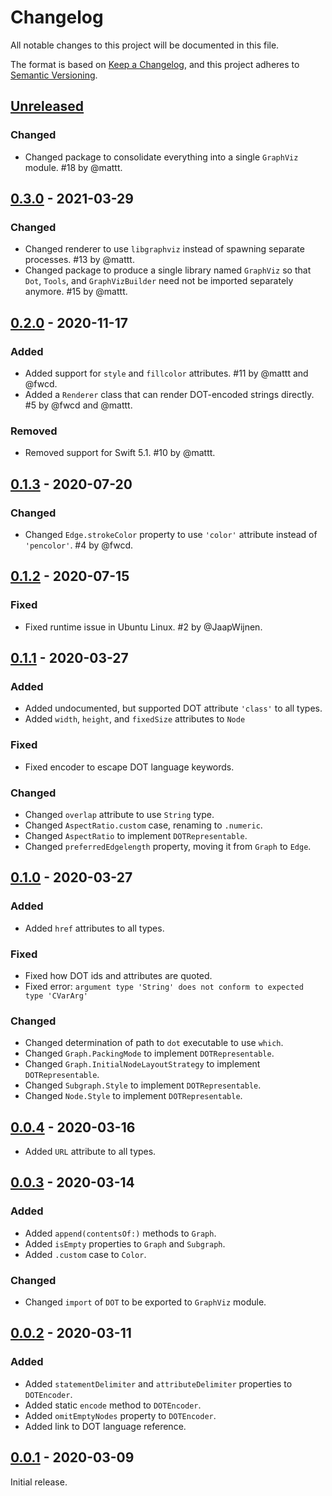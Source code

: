 # Changelog

All notable changes to this project will be documented in this file.

The format is based on [Keep a Changelog](https://keepachangelog.com/en/1.0.0/),
and this project adheres to [Semantic Versioning](https://semver.org/spec/v2.0.0.html).

## [Unreleased]

### Changed

- Changed package to consolidate everything into a single `GraphViz` module.
  #18 by @mattt.

## [0.3.0] - 2021-03-29

### Changed

- Changed renderer to use `libgraphviz` instead of spawning separate processes.
  #13 by @mattt.
- Changed package to produce a single library named `GraphViz` so that
  `Dot`, `Tools`, and `GraphVizBuilder` need not be imported separately anymore.
  #15 by @mattt.

## [0.2.0] - 2020-11-17

### Added

- Added support for `style` and `fillcolor` attributes.
  #11 by @mattt and @fwcd.
- Added a `Renderer` class that can render DOT-encoded strings directly.
  #5 by @fwcd and @mattt.

### Removed

- Removed support for Swift 5.1.
  #10 by @mattt.

## [0.1.3] - 2020-07-20

### Changed

- Changed `Edge.strokeColor` property
  to use `'color'` attribute instead of `'pencolor'`.
  #4 by @fwcd.

## [0.1.2] - 2020-07-15

### Fixed

- Fixed runtime issue in Ubuntu Linux.
  #2 by @JaapWijnen.

## [0.1.1] - 2020-03-27

### Added

- Added undocumented, but supported DOT attribute `'class'` to all types.
- Added `width`, `height`, and `fixedSize` attributes to `Node`

### Fixed

- Fixed encoder to escape DOT language keywords.

### Changed

- Changed `overlap` attribute to use `String` type.
- Changed `AspectRatio.custom` case, renaming to `.numeric`.
- Changed `AspectRatio` to implement `DOTRepresentable`.
- Changed `preferredEdgelength` property, moving it from `Graph` to `Edge`.

## [0.1.0] - 2020-03-27

### Added

- Added `href` attributes to all types.

### Fixed

- Fixed how DOT ids and attributes are quoted.
- Fixed error: `argument type 'String' does not conform to expected type 'CVarArg'`

### Changed

- Changed determination of path to `dot` executable to use `which`.
- Changed `Graph.PackingMode` to implement `DOTRepresentable`.
- Changed `Graph.InitialNodeLayoutStrategy` to implement `DOTRepresentable`.
- Changed `Subgraph.Style` to implement `DOTRepresentable`.
- Changed `Node.Style` to implement `DOTRepresentable`.

## [0.0.4] - 2020-03-16

- Added `URL` attribute to all types.

## [0.0.3] - 2020-03-14

### Added

- Added `append(contentsOf:)` methods to `Graph`.
- Added `isEmpty` properties to `Graph` and `Subgraph`.
- Added `.custom` case to `Color`.

### Changed

- Changed `import` of `DOT` to be exported to `GraphViz` module.

## [0.0.2] - 2020-03-11

### Added

- Added `statementDelimiter` and `attributeDelimiter` properties to `DOTEncoder`.
- Added static `encode` method to `DOTEncoder`.
- Added `omitEmptyNodes` property to `DOTEncoder`.
- Added link to DOT language reference.

## [0.0.1] - 2020-03-09

Initial release.

[unreleased]: https://github.com/SwiftDocOrg/GraphViz/compare/0.3.0...main
[0.3.0]: https://github.com/SwiftDocOrg/GraphViz/releases/tag/0.3.0
[0.2.0]: https://github.com/SwiftDocOrg/GraphViz/releases/tag/0.2.0
[0.1.3]: https://github.com/SwiftDocOrg/GraphViz/releases/tag/0.1.3
[0.1.2]: https://github.com/SwiftDocOrg/GraphViz/releases/tag/0.1.2
[0.1.1]: https://github.com/SwiftDocOrg/GraphViz/releases/tag/0.1.1
[0.1.0]: https://github.com/SwiftDocOrg/GraphViz/releases/tag/0.1.0
[0.0.4]: https://github.com/SwiftDocOrg/GraphViz/releases/tag/0.0.4
[0.0.3]: https://github.com/SwiftDocOrg/GraphViz/releases/tag/0.0.3
[0.0.2]: https://github.com/SwiftDocOrg/GraphViz/releases/tag/0.0.2
[0.0.1]: https://github.com/SwiftDocOrg/GraphViz/releases/tag/0.0.1
